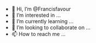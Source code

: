 - 👋 Hi, I’m @Francisfavour
- 👀 I’m interested in ...
- 🌱 I’m currently learning ...
- 💞️ I’m looking to collaborate on ...
- 📫 How to reach me ...

<!---
Francisfavour/Francisfavour is a ✨ special ✨ repository because its `README.md` (this file) appears on your GitHub profile.
You can click the Preview link to take a look at your changes.
--->
